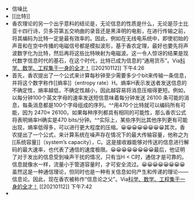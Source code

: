 - 信噪比
- [[比特]]
- 香农理论的另一个出乎意料的结论是，无论信息的性质是什么，无论是莎士比亚十四行诗，贝多芬第五交响曲的录音还是黑泽明的电影，在进行传输之前，将其编码为比特一定是最有效率的。因此，例如在无线电系统中，即使初始的声音和在空中传播的电磁信号都是模拟波形，基于香农定理，最好也要先将声波数字化为比特，然后再将这些比特映射为电磁波。这一令人惊讶的结果是现代数字信息时代的基石，在这个时代，比特已成为信息的“通用货币”。Via[科学、数学、工程集于一身的全才！](https://mp.weixin.qq.com/s?__biz=MzUzMTA2MDk1NA==&mid=2247489335&idx=1&sn=f2eeb0c4a93f8cd8ccb29089c8b05d34&chksm=fa491682cd3e9f94858ff52f66c776a3a6304826ddcf370326d9e48f9fb7cee3b38093e3366b) [[20210112]] 下午4:26
- 首先，香农提出了一个公式来计算每秒钟至少需要多少个bit来传输一条信息，并将这个数字称作[[熵率]]（entropy rate）H。熵率H表示发送者发送信息的不确定性，熵率越低，不确定性越小，因此越容易将消息压缩得更短。例如，以每分钟100个英文字母的速率发送短信意味着每分钟发送 26100 条可能的消息，每条消息都是100个字母组成的序列。^^用470个比特就可以编码所有可能，因为 2470≈ 26100。如果每种序列都具有相同的可能性，那么香农公式将表明熵率H确实是470 bits/分钟。^^实际上，某些序列比其他序列更有可能出现，熵率低得多，可以进行更大程度的压缩。😀😀😀😀😀😀😀😀其次，香农提出了一个公式，来计算系统在噪声存在情况下的最大传输容量，他称之为[[系统容量]]（system’s capacity），C。这是接收器能够对传送的信息进行解码的最大速率，也代表了通信的速度极限。😀😀😀😀😀😀😀😀最后，他证明了对于发出的信息受到噪声干扰的情况，只有当H < C时，通信才是可靠的。信息就像水一样，流量小于管道容量时，才可安全流过。😀😀😀😀😀😀😀😀虽然这是一种通信理论，但同时也是一种有关信息如何产生和传递的理论——信息论。因此，现在香农被称作“信息论之父”。Via[科学、数学、工程集于一身的全才！](https://mp.weixin.qq.com/s?__biz=MzUzMTA2MDk1NA==&mid=2247489335&idx=1&sn=f2eeb0c4a93f8cd8ccb29089c8b05d34&chksm=fa491682cd3e9f94858ff52f66c776a3a6304826ddcf370326d9e48f9fb7cee3b38093e3366b) [[20210112]] 下午7:42
- 
